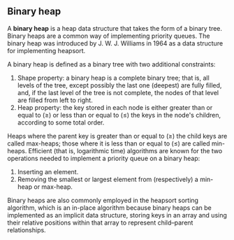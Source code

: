## Binary heap

A **binary heap** is a heap data structure that takes the form of a binary tree.
Binary heaps are a common way of implementing priority queues.
The binary heap was introduced by J. W. J. Williams in 1964 as a data structure for implementing heapsort.

A binary heap is defined as a binary tree with two additional constraints:
1. Shape property: a binary heap is a complete binary tree; that is, all levels of the tree, except possibly the last one (deepest) are fully filled, and, if the last level of the tree is not complete, the nodes of that level are filled from left to right.
2. Heap property: the key stored in each node is either greater than or equal to (≥) or less than or equal to (≤) the keys in the node's children, according to some total order.

Heaps where the parent key is greater than or equal to (≥) the child keys
are called max-heaps; those where it is less than or equal to (≤) are called min-heaps.
Efficient (that is, logarithmic time) algorithms are known for the two operations
needed to implement a priority queue on a binary heap:
1. Inserting an element.
2. Removing the smallest or largest element from (respectively) a min-heap or max-heap.

Binary heaps are also commonly employed in the heapsort sorting algorithm,
which is an in-place algorithm because binary heaps can be implemented as an implicit
data structure, storing keys in an array and using their relative positions within
that array to represent child–parent relationships.
